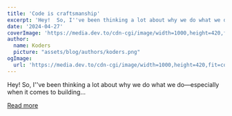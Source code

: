 ```yaml
---
title: 'Code is craftsmanship'
excerpt: 'Hey!  So, I''ve been thinking a lot about why we do what we do—especially when it comes to building...'
date: '2024-04-27'
coverImage: 'https://media.dev.to/cdn-cgi/image/width=1000,height=420,fit=cover,gravity=auto,format=auto/https%3A%2F%2Fdev-to-uploads.s3.amazonaws.com%2Fuploads%2Farticles%2Fw2lad0bnz3a7ulbtcjps.jpg'
author:
  name: Koders
  picture: "assets/blog/authors/koders.png"
ogImage:
  url: 'https://media.dev.to/cdn-cgi/image/width=1000,height=420,fit=cover,gravity=auto,format=auto/https%3A%2F%2Fdev-to-uploads.s3.amazonaws.com%2Fuploads%2Farticles%2Fw2lad0bnz3a7ulbtcjps.jpg'
---
```


Hey!  So, I''ve been thinking a lot about why we do what we do—especially when it comes to building...

[Read more](https://dev.to/buildwebcrumbs/code-is-craftsmanship-1mb9)
